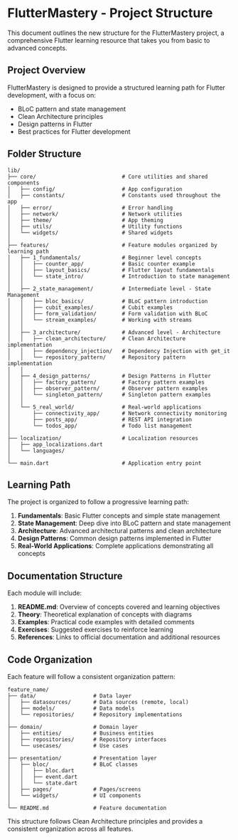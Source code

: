 # FlutterMastery - Project Structure

This document outlines the new structure for the FlutterMastery project, a comprehensive Flutter learning resource that takes you from basic to advanced concepts.

## Project Overview

FlutterMastery is designed to provide a structured learning path for Flutter development, with a focus on:
- BLoC pattern and state management
- Clean Architecture principles
- Design patterns in Flutter
- Best practices for Flutter development

## Folder Structure

```
lib/
├── core/                           # Core utilities and shared components
│   ├── config/                     # App configuration
│   ├── constants/                  # Constants used throughout the app
│   ├── error/                      # Error handling
│   ├── network/                    # Network utilities
│   ├── theme/                      # App theming
│   ├── utils/                      # Utility functions
│   └── widgets/                    # Shared widgets
│
├── features/                       # Feature modules organized by learning path
│   ├── 1_fundamentals/             # Beginner level concepts
│   │   ├── counter_app/            # Basic counter example
│   │   ├── layout_basics/          # Flutter layout fundamentals
│   │   └── state_intro/            # Introduction to state management
│   │
│   ├── 2_state_management/         # Intermediate level - State Management
│   │   ├── bloc_basics/            # BLoC pattern introduction
│   │   ├── cubit_examples/         # Cubit examples
│   │   ├── form_validation/        # Form validation with BLoC
│   │   └── stream_examples/        # Working with streams
│   │
│   ├── 3_architecture/             # Advanced level - Architecture
│   │   ├── clean_architecture/     # Clean Architecture implementation
│   │   ├── dependency_injection/   # Dependency Injection with get_it
│   │   └── repository_pattern/     # Repository pattern implementation
│   │
│   ├── 4_design_patterns/          # Design Patterns in Flutter
│   │   ├── factory_pattern/        # Factory pattern examples
│   │   ├── observer_pattern/       # Observer pattern examples
│   │   └── singleton_pattern/      # Singleton pattern examples
│   │
│   └── 5_real_world/               # Real-world applications
│       ├── connectivity_app/       # Network connectivity monitoring
│       ├── posts_app/              # REST API integration
│       └── todos_app/              # Todo list management
│
├── localization/                   # Localization resources
│   ├── app_localizations.dart
│   └── languages/
│
└── main.dart                       # Application entry point
```

## Learning Path

The project is organized to follow a progressive learning path:

1. **Fundamentals**: Basic Flutter concepts and simple state management
2. **State Management**: Deep dive into BLoC pattern and state management
3. **Architecture**: Advanced architectural patterns and clean architecture
4. **Design Patterns**: Common design patterns implemented in Flutter
5. **Real-World Applications**: Complete applications demonstrating all concepts

## Documentation Structure

Each module will include:

1. **README.md**: Overview of concepts covered and learning objectives
2. **Theory**: Theoretical explanation of concepts with diagrams
3. **Examples**: Practical code examples with detailed comments
4. **Exercises**: Suggested exercises to reinforce learning
5. **References**: Links to official documentation and additional resources

## Code Organization

Each feature will follow a consistent organization pattern:

```
feature_name/
├── data/                  # Data layer
│   ├── datasources/       # Data sources (remote, local)
│   ├── models/            # Data models
│   └── repositories/      # Repository implementations
│
├── domain/                # Domain layer
│   ├── entities/          # Business entities
│   ├── repositories/      # Repository interfaces
│   └── usecases/          # Use cases
│
├── presentation/          # Presentation layer
│   ├── bloc/              # BLoC classes
│   │   ├── bloc.dart
│   │   ├── event.dart
│   │   └── state.dart
│   ├── pages/             # Pages/screens
│   └── widgets/           # UI components
│
└── README.md              # Feature documentation
```

This structure follows Clean Architecture principles and provides a consistent organization across all features.
